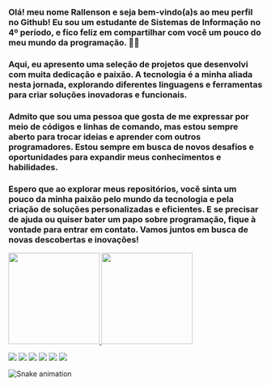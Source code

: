 ### 	Olá! meu nome Rallenson  e seja bem-vindo(a)s ao meu perfil no Github! Eu sou um estudante de Sistemas de Informação no 4º período, e fico feliz em compartilhar com você um pouco do meu mundo da programação. 👋😁
 ### Aqui, eu apresento uma seleção de projetos que desenvolvi com muita dedicação e paixão. A tecnologia é a minha aliada nesta jornada, explorando diferentes linguagens e ferramentas para criar soluções inovadoras e funcionais.
 ### 	Admito que sou uma pessoa que gosta de me expressar por meio de códigos e linhas de comando, mas estou sempre aberto para trocar ideias e aprender com outros programadores. Estou sempre em busca de novos desafios e oportunidades para expandir meus conhecimentos e habilidades.
 ### 	Espero que ao explorar meus repositórios, você sinta um pouco da minha paixão pelo mundo da tecnologia e pela criação de soluções personalizadas e eficientes. E se precisar de ajuda ou quiser bater um papo sobre programação, fique à vontade para entrar em contato. Vamos juntos em busca de novas descobertas e inovações!

<!--
**r90ur7/R90ur7** is a ✨ _special_ ✨ repository because its `README.md` (this file) appears on your GitHub profile.

Here are some ideas to get you started:

- 🔭 I’m currently working on ...
- 🌱 I’m currently learning ...
- 👯 I’m looking to collaborate on ...
- 🤔 I’m looking for help with ...
- 💬 Ask me about ...
- 📫 How to reach me: ...
- ⚡ Fun fact: ...
-->
<div>
  <a href ="https://github.com/r90ur7">
  <img  height="180em" src="https://github-readme-stats.vercel.app/api?username=r90ur7&show_icons=true&theme=dracula&include_all_commits=true&count_private=true"/>
  <img height="180em" src="https://github-readme-stats.vercel.app/api/top-langs/?username=r90ur7&layout=compact&langs_count=16&theme=dracula"/>
<div>
<div> 
 
  <a href="https://www.youtube.com/channel/UC_-uuuZbY0AAt9CViNzvc-Q" target="_blank"><img src="https://img.shields.io/badge/YouTube-FF0000?style=for-the-badge&logo=youtube&logoColor=white" target="_blank"></a>
  <a href="https://instagram.com/rafaballerini" target="_blank"><img src="https://img.shields.io/badge/-Instagram-%23E4405F?style=for-the-badge&logo=instagram&logoColor=white" target="_blank"></a>
 	<a href="https://www.twitch.tv/rafaballerinii" target="_blank"><img src="https://img.shields.io/badge/Twitch-9146FF?style=for-the-badge&logo=twitch&logoColor=white" target="_blank"></a>
 <a href="https://discord.gg/wagxzStdcR" target="_blank"><img src="https://img.shields.io/badge/Discord-7289DA?style=for-the-badge&logo=discord&logoColor=white" target="_blank"></a> 
  <a href = "mailto:contatorafaballerini@gmail.com"><img src="https://img.shields.io/badge/-Gmail-%23333?style=for-the-badge&logo=gmail&logoColor=white" target="_blank"></a>
  <a href="https://www.linkedin.com/in/rafaella-ballerini-45875016a" target="_blank"><img src="https://img.shields.io/badge/-LinkedIn-%230077B5?style=for-the-badge&logo=linkedin&logoColor=white" target="_blank"></a> 
  
</div>
 
 ![Snake animation](https://github.com/r90ur7)
